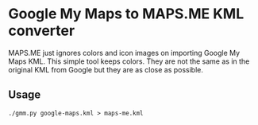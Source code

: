 Google My Maps to MAPS.ME KML converter
=======================================

MAPS.ME just ignores colors and icon images on importing Google My Maps KML.
This simple tool keeps colors.
They are not the same as in the original KML from Google but they are as close as possible.

Usage
-----

    ./gmm.py google-maps.kml > maps-me.kml

